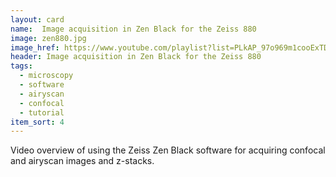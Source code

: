 ```yaml
---
layout: card
name:  Image acquisition in Zen Black for the Zeiss 880
image: zen880.jpg
image_href: https://www.youtube.com/playlist?list=PLkAP_97o969m1cooExTDKMYmN_EI_0tRS 
header: Image acquisition in Zen Black for the Zeiss 880
tags:
  - microscopy
  - software
  - airyscan
  - confocal
  - tutorial
item_sort: 4
---
```

Video overview of using the Zeiss Zen Black software for acquiring confocal and airyscan images and z-stacks.